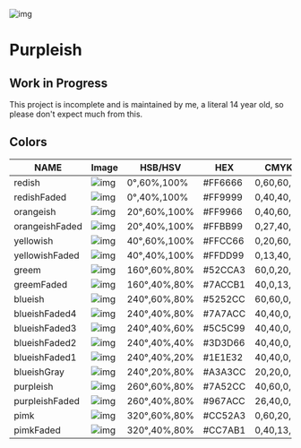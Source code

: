 ![img](https://raw.ehan.dev/purpleish/assets/repository-banner.png)
# Purpleish

## Work in Progress

This project is incomplete and is maintained by me, a literal 14 year old, so please don't expect much from this.

## Colors

|  NAME            |  Image                                                                |  HSB/HSV       |  HEX      |  CMYK        |  RGB          |
|------------------|-----------------------------------------------------------------------|----------------|-----------|--------------|---------------|
|  redish          |![img](https://raw.ehan.dev/purpleish/assets/colors/redish.png)        |  0°,60%,100%   |  #FF6666  |  0,60,60,0   |  255,102,102  |
|  redishFaded     |![img](https://raw.ehan.dev/purpleish/assets/colors/redishFaded.png)   |  0°,40%,100%   |  #FF9999  |  0,40,40,0   |  255,153,153  |
|  orangeish       |![img](https://raw.ehan.dev/purpleish/assets/colors/orangeish.png)     |  20°,60%,100%  |  #FF9966  |  0,40,60,0   |  255,153,102  |
|  orangeishFaded  |![img](https://raw.ehan.dev/purpleish/assets/colors/orangeishFaded.png)|  20°,40%,100%  |  #FFBB99  |  0,27,40,0   |  255,187,153  |
|  yellowish       |![img](https://raw.ehan.dev/purpleish/assets/colors/yellowish.png)     |  40°,60%,100%  |  #FFCC66  |  0,20,60,0   |  255,204,102  |
|  yellowishFaded  |![img](https://raw.ehan.dev/purpleish/assets/colors/yellowishFaded.png)|  40°,40%,100%  |  #FFDD99  |  0,13,40,0   |  255,221,153  |
|  greem           |![img](https://raw.ehan.dev/purpleish/assets/colors/greem.png)         |  160°,60%,80%  |  #52CCA3  |  60,0,20,20  |  82,204,163   |
|  greemFaded      |![img](https://raw.ehan.dev/purpleish/assets/colors/greemFaded.png)    |  160°,40%,80%  |  #7ACCB1  |  40,0,13,20  |  122,204,177  |
|  blueish         |![img](https://raw.ehan.dev/purpleish/assets/colors/blueish.png)       |  240°,60%,80%  |  #5252CC  |  60,60,0,20  |  82,82,204    |
|  blueishFaded4   |![img](https://raw.ehan.dev/purpleish/assets/colors/blueishFaded4.png) |  240°,40%,80%  |  #7A7ACC  |  40,40,0,20  |  122,122,204  |
|  blueishFaded3   |![img](https://raw.ehan.dev/purpleish/assets/colors/blueishFaded3.png) |  240°,40%,60%  |  #5C5C99  |  40,40,0,40  |  92,92,153    |
|  blueishFaded2   |![img](https://raw.ehan.dev/purpleish/assets/colors/blueishFaded2.png) |  240°,40%,40%  |  #3D3D66  |  40,40,0,60  |  61,61,102    |
|  blueishFaded1   |![img](https://raw.ehan.dev/purpleish/assets/colors/blueishFaded1.png) |  240°,40%,20%  |  #1E1E32  |  40,40,0,80  |  30,30,50     |
|  blueishGray     |![img](https://raw.ehan.dev/purpleish/assets/colors/blueishGray.png)   |  240°,20%,80%  |  #A3A3CC  |  20,20,0,20  |  163,163,204  |
|  purpleish       |![img](https://raw.ehan.dev/purpleish/assets/colors/purpleish.png)     |  260°,60%,80%  |  #7A52CC  |  40,60,0,20  |  122,82,204   |
|  purpleishFaded  |![img](https://raw.ehan.dev/purpleish/assets/colors/purpleishFaded.png)|  260°,40%,80%  |  #967ACC  |  26,40,0,20  |  150,122,204  |
|  pimk            |![img](https://raw.ehan.dev/purpleish/assets/colors/pimk.png)          |  320°,60%,80%  |  #CC52A3  |  0,60,20,20  |  204,82,163   |
|  pimkFaded       |![img](https://raw.ehan.dev/purpleish/assets/colors/pimkFaded.png)     |  320°,40%,80%  |  #CC7AB1  |  0,40,13,20  |  204,122,177  |
